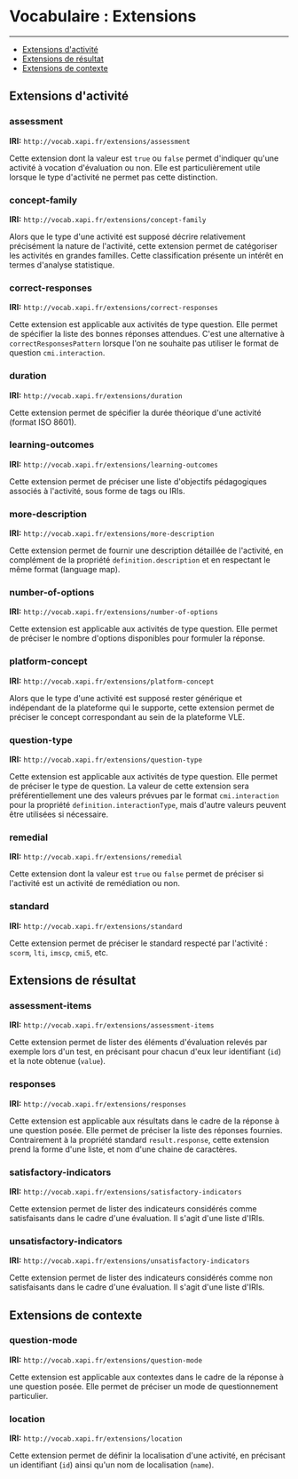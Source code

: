 # Vocabulaire : Extensions

---

- [Extensions d'activité](#activity)
- [Extensions de résultat](#result)
- [Extensions de contexte](#context)


<a name="activity"></a>
## Extensions d'activité


### assessment

**IRI:** `http://vocab.xapi.fr/extensions/assessment`

Cette extension dont la valeur est `true` ou `false` permet d'indiquer qu'une activité à vocation d'évaluation ou non. Elle est particulièrement utile lorsque le type d'activité ne permet pas cette distinction.


### concept-family

**IRI:** `http://vocab.xapi.fr/extensions/concept-family`

Alors que le type d'une activité est supposé décrire relativement précisément la nature de l'activité, cette extension permet de catégoriser les activités en grandes familles. Cette classification présente un intérêt en termes d'analyse statistique.


### correct-responses

**IRI:** `http://vocab.xapi.fr/extensions/correct-responses`

Cette extension est applicable aux activités de type question. Elle permet de spécifier la liste des bonnes réponses attendues. C'est une alternative à `correctResponsesPattern` lorsque l'on ne souhaite pas utiliser le format de question `cmi.interaction`.


### duration

**IRI:** `http://vocab.xapi.fr/extensions/duration`

Cette extension permet de spécifier la durée théorique d'une activité (format ISO 8601).


### learning-outcomes

**IRI:** `http://vocab.xapi.fr/extensions/learning-outcomes`

Cette extension permet de préciser une liste d'objectifs pédagogiques associés à l'activité, sous forme de tags ou IRIs.


### more-description

**IRI:** `http://vocab.xapi.fr/extensions/more-description`

Cette extension permet de fournir une description détaillée de l'activité, en complément de la propriété `definition.description` et en respectant le même format (language map).


### number-of-options

**IRI:** `http://vocab.xapi.fr/extensions/number-of-options`

Cette extension est applicable aux activités de type question. Elle permet de préciser le nombre d'options disponibles pour formuler la réponse.


### platform-concept

**IRI:** `http://vocab.xapi.fr/extensions/platform-concept`

Alors que le type d'une activité est supposé rester générique et indépendant de la plateforme qui le supporte, cette extension permet de préciser le concept correspondant au sein de la plateforme VLE.


### question-type

**IRI:** `http://vocab.xapi.fr/extensions/question-type`

Cette extension est applicable aux activités de type question. Elle permet de préciser le type de question. La valeur de cette extension sera préférentiellement une des valeurs prévues par le format `cmi.interaction` pour la propriété `definition.interactionType`, mais d'autre valeurs peuvent être utilisées si nécessaire.


### remedial

**IRI:** `http://vocab.xapi.fr/extensions/remedial`

Cette extension dont la valeur est `true` ou `false` permet de préciser si l'activité est un activité de remédiation ou non.


### standard

**IRI:** `http://vocab.xapi.fr/extensions/standard`

Cette extension permet de préciser le standard respecté par l'activité : `scorm`, `lti`, `imscp`, `cmi5`, etc.





<a name="result"></a>
## Extensions de résultat


### assessment-items

**IRI:** `http://vocab.xapi.fr/extensions/assessment-items`

Cette extension permet de lister des éléments d'évaluation relevés par exemple lors d'un test, en précisant pour chacun d'eux leur identifiant (`id`) et la note obtenue (`value`). 


### responses

**IRI:** `http://vocab.xapi.fr/extensions/responses`

Cette extension est applicable aux résultats dans le cadre de la réponse à une question posée. Elle permet de préciser la liste des réponses fournies. Contrairement à la propriété standard `result.response`, cette extension prend la forme d'une liste, et nom d'une chaine de caractères.


### satisfactory-indicators

**IRI:** `http://vocab.xapi.fr/extensions/satisfactory-indicators`

Cette extension permet de lister des indicateurs considérés comme satisfaisants dans le cadre d'une évaluation. Il s'agit d'une liste d'IRIs. 


### unsatisfactory-indicators

**IRI:** `http://vocab.xapi.fr/extensions/unsatisfactory-indicators`

Cette extension permet de lister des indicateurs considérés comme non satisfaisants dans le cadre d'une évaluation. Il s'agit d'une liste d'IRIs. 



<a name="context"></a>
## Extensions de contexte


### question-mode

**IRI:** `http://vocab.xapi.fr/extensions/question-mode`

Cette extension est applicable aux contextes dans le cadre de la réponse à une question posée. Elle permet de préciser un mode de questionnement particulier.


### location

**IRI:** `http://vocab.xapi.fr/extensions/location`

Cette extension permet de définir la localisation d'une activité, en précisant un identifiant (`id`) ainsi qu'un nom de localisation (`name`).


